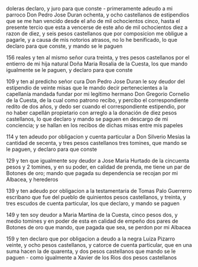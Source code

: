 doleras declaro, y juro para que conste - primeramente adeudo a mi parroco Don Pedro Jose Duran ochenta, y ocho castellanos de estipendios que se me han vencido desde el año de mil ochocientos cinco, hasta el presente tercio que esta a vencerse de este año de mil ochocientos diez a razon de diez, y seis pesos castellanos que por composicion me obligue a pagarle, y a causa de mis notorios atrasos, no lo he benificado, lo que declaro para que conste, y mando se le paguen

156 reales y ten al mismo señor cura treinta, y tres pesos castellanos por el entierro de mi hija natural Doña Maria Rosalia de la Cuesta, los que mando igualmente se le paguen, y declaro para que conste

109 y ten al predicho señor cura Don Pedro Jose Duran le soy deudor del estipendio de veinte misas que le mando decir pertenecientes a la capellanía mandada fundar por mi legítimo hermano Don Gregorio Cornelio de la Cuesta, de la cual como patrono recibo, y percibo el correspondiente redito de dos años, y dedo ser cuando el correspondiente estipendio, por no haber capellán propietario con arreglo a la donación de diez pesos castellanos, lo que declaro y mando se paguen en descargo de mi conciencia; y se hallan en los recibos de dichas misas entre mis papeles

114 y ten adeudo por obligacion y cuenta particular a Don Silverio Mesías la cantidad de secenta, y tres pesos castellanos tres tomines, que mando se le paguen, y declaro para que conste

129 y ten que igualmente soy deudor a Jose Maria Hurtado de la cincuenta pesos y 2 tomines, y en su poder, en calidad de prenda, me tiene un par de Botones de oro; mando que pagada su dependencia se recojan por mi Albacea, y herederos

139 y ten adeudo por obligacion a la testamentaria de Tomas Palo Guerrerro escribano que fue del pueblo de quinientos pesos castellanos, y treinta, y tres escudos de cuenta particular, los que declaro, y mando se paguen

149 y ten soy deudor a Maria Martina de la Cuesta, cinco pesos dos, y medio tomines y en poder de esta en calidad de empeño dos pares de Botones de oro que mando, que pagada que sea, se perdon por mi Albacea

159 y ten declaro que por obligacion a deudo a la negra Luiza Pizarro veinte, y ocho pesos castellanos, y catorce de cuenta particular, que en una suma hacen la de quarenta, y dos pesos castellanos que mando se le paguen - como igualmente a Xavier de los Rios dos pesos castellanos